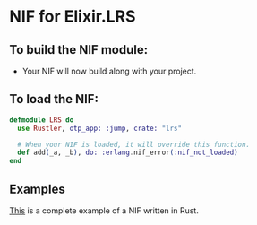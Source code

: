 # NIF for Elixir.LRS

## To build the NIF module:

- Your NIF will now build along with your project.

## To load the NIF:

```elixir
defmodule LRS do
  use Rustler, otp_app: :jump, crate: "lrs"

  # When your NIF is loaded, it will override this function.
  def add(_a, _b), do: :erlang.nif_error(:nif_not_loaded)
end
```

## Examples

[This](https://github.com/rusterlium/NifIo) is a complete example of a NIF written in Rust.
